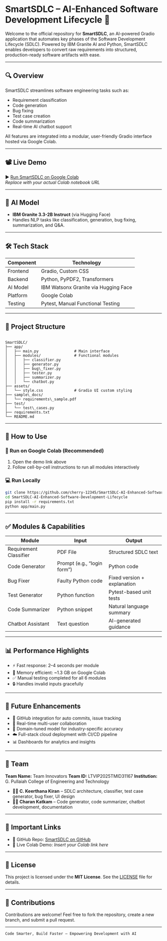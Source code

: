 # SmartSDLC – AI-Enhanced Software Development Lifecycle 🚀

Welcome to the official repository for **SmartSDLC**, an AI-powered Gradio application that automates key phases of the Software Development Lifecycle (SDLC). Powered by IBM Granite AI and Python, SmartSDLC enables developers to convert raw requirements into structured, production-ready software artifacts with ease.

---

## 🔍 Overview

SmartSDLC streamlines software engineering tasks such as:
- Requirement classification
- Code generation
- Bug fixing
- Test case creation
- Code summarization
- Real-time AI chatbot support

All features are integrated into a modular, user-friendly Gradio interface hosted via Google Colab.

---

## 📽 Live Demo

▶️ [Run SmartSDLC on Google Colab](https://colab.research.google.com/drive/YourColabNotebookID)  
_Replace with your actual Colab notebook URL_

---

## 🧠 AI Model

- **IBM Granite 3.3-2B Instruct** (via Hugging Face)
- Handles NLP tasks like classification, generation, bug fixing, summarization, and Q&A.

---

## 🛠️ Tech Stack

| Component       | Technology                          |
|----------------|--------------------------------------|
| Frontend        | Gradio, Custom CSS                  |
| Backend         | Python, PyPDF2, Transformers        |
| AI Model        | IBM Watsonx Granite via Hugging Face|
| Platform        | Google Colab                        |
| Testing         | Pytest, Manual Functional Testing   |

---

## 📂 Project Structure

```

SmartSDLC/
├── app/
│   ├── main.py                # Main interface
│   ├── modules/               # Functional modules
│   │   ├── classifier.py
│   │   ├── generator.py
│   │   ├── bug\_fixer.py
│   │   ├── tester.py
│   │   ├── summarizer.py
│   │   └── chatbot.py
├── assets/
│   └── style.css              # Gradio UI custom styling
├── sample\_docs/
│   └── requirements\_sample.pdf
├── test/
│   └── test\_cases.py
├── requirements.txt
└── README.md

````

---

## 🚀 How to Use

### 📌 Run on Google Colab (Recommended)

1. Open the demo link above
2. Follow cell-by-cell instructions to run all modules interactively

### 💻 Run Locally

```bash
git clone https://github.com/cherry-12345/SmartSDLC-AI-Enhanced-Software-Development-Lifecycle.git
cd SmartSDLC-AI-Enhanced-Software-Development-Lifecycle
pip install -r requirements.txt
python app/main.py
````

---

## ✅ Modules & Capabilities

| Module                 | Input                       | Output                      |
| ---------------------- | --------------------------- | --------------------------- |
| Requirement Classifier | PDF File                    | Structured SDLC text        |
| Code Generator         | Prompt (e.g., “login form”) | Python code                 |
| Bug Fixer              | Faulty Python code          | Fixed version + explanation |
| Test Generator         | Python function             | Pytest-based unit tests     |
| Code Summarizer        | Python snippet              | Natural language summary    |
| Chatbot Assistant      | Text question               | AI-generated guidance       |

---

## 📊 Performance Highlights

* ⚡ Fast response: 2–4 seconds per module
* 🧠 Memory efficient: \~1.3 GB on Google Colab
* ✅ Manual testing completed for all 6 modules
* 🔒 Handles invalid inputs gracefully

---

## 🧠 Future Enhancements

* 🔗 GitHub integration for auto commits, issue tracking
* 👥 Real-time multi-user collaboration
* 🏥 Domain-tuned model for industry-specific accuracy
* ☁️ Full-stack cloud deployment with CI/CD pipeline
* 📊 Dashboards for analytics and insights

---

## 👥 Team

**Team Name:** Team Innovators
**Team ID:** LTVIP2025TMID31167
**Institution:** G. Pullaiah College of Engineering and Technology

* 👩‍💻 **C. Keerthana Kiran** – SDLC architecture, classifier, test case generator, bug fixer, UI design
* 👨‍💻 **Charan Katkam** – Code generator, code summarizer, chatbot development, documentation

---

## 📎 Important Links

* 🔗 GitHub Repo: [SmartSDLC on GitHub](https://github.com/cherry-12345/SmartSDLC-AI-Enhanced-Software-Development-Lifecycle)
* 🔗 Live Colab Demo: *Insert your Colab link here*

---

## 📄 License

This project is licensed under the **MIT License**.
See the [LICENSE](LICENSE) file for details.

---

## 🙌 Contributions

Contributions are welcome!
Feel free to fork the repository, create a new branch, and submit a pull request.

---

```
Code Smarter, Build Faster — Empowering Development with AI

```
